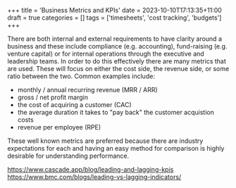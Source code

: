 +++
title = 'Business Metrics and KPIs'
date = 2023-10-10T17:13:35+11:00
draft = true
categories = []
tags = ['timesheets', 'cost tracking', 'budgets']
+++

There are both internal and external requirements to have clarity around a business and these include compliance (e.g. accounting), fund-raising (e.g. venture capital) or for internal operations through the executive and leadership teams.  In order to do this effectively there are many metrics that are used.  These will focus on either the cost side, the revenue side, or some ratio between the two.  Common examples include: 

- monthly / annual recurring revenue (MRR / ARR) 
- gross / net profit margin 
- the cost of acquiring a customer (CAC)
- the average duration it takes to "pay back" the customer acquistion costs 
- revenue per employee (RPE)

These well known metrics are preferred because there are industry expectations for each and having an easy method for comparison is highly desirable for understanding performance. 



https://www.cascade.app/blog/leading-and-lagging-kpis
https://www.bmc.com/blogs/leading-vs-lagging-indicators/